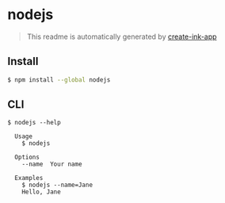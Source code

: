 # nodejs

> This readme is automatically generated by [create-ink-app](https://github.com/vadimdemedes/create-ink-app)

## Install

```bash
$ npm install --global nodejs
```

## CLI

```
$ nodejs --help 

  Usage
    $ nodejs

  Options
    --name  Your name

  Examples
    $ nodejs --name=Jane
    Hello, Jane
```
